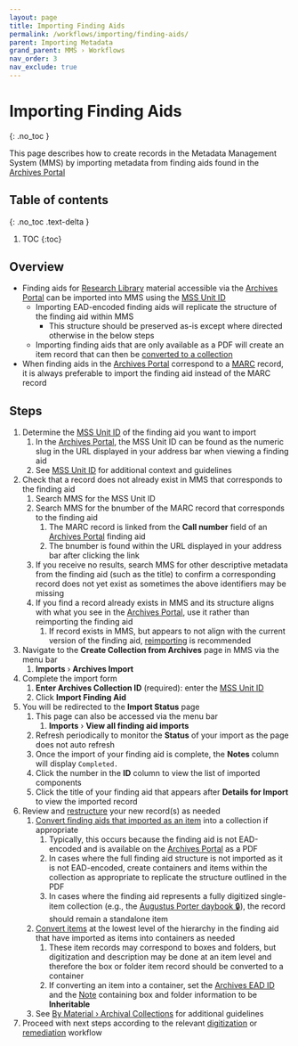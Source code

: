 ```yaml
---
layout: page
title: Importing Finding Aids
permalink: /workflows/importing/finding-aids/
parent: Importing Metadata
grand_parent: MMS › Workflows
nav_order: 3
nav_exclude: true
---
```


# Importing Finding Aids
{: .no_toc }

This page describes how to create records in the Metadata Management System (MMS) by importing metadata from finding aids found in the [Archives Portal](/metadata-documentation/resources/glossary/#archives-portal)

## Table of contents
{: .no_toc .text-delta }

1. TOC
{:toc}

## Overview

- Finding aids for [Research Library](/metadata-documentation/resources/glossary/#research-libraries) material accessible via the [Archives Portal](/metadata-documentation/resources/glossary/#archives-portal) can be imported into MMS using the [MSS Unit ID](/metadata-documentation/metadata/element/identifier/mss-unit/)
  - Importing EAD-encoded finding aids will replicate the structure of the finding aid within MMS
    - This structure should be preserved as-is except where directed otherwise in the below steps
  - Importing finding aids that are only available as a PDF will create an item record that can then be [converted to a collection](/metadata-documentation/workflows/remediation/restructuring/#converting-items)
- When finding aids in the [Archives Portal](/metadata-documentation/resources/glossary/#archives-portal) correspond to a [MARC](/metadata-documentation/resources/glossary/#machine-readable-cataloging) record, it is always preferable to import the finding aid instead of the MARC record

## Steps

1. Determine the [MSS Unit ID](/metadata-documentation/metadata/element/identifier/mss-unit/) of the finding aid you want to import
   1. In the [Archives Portal](/metadata-documentation/resources/glossary/#archives-portal), the MSS Unit ID can be found as the numeric slug in the URL displayed in your address bar when viewing a finding aid
   1. See [MSS Unit ID](/metadata-documentation/metadata/element/identifier/mss-unit/) for additional context and guidelines
1. Check that a record does not already exist in MMS that corresponds to the finding aid
   1. Search MMS for the MSS Unit ID
   1. Search MMS for the bnumber of the MARC record that corresponds to the finding aid
      1. The MARC record is linked from the **Call number** field of an [Archives Portal](/metadata-documentation/resources/glossary/#archives-portal) finding aid
      1. The bnumber is found within the URL displayed in your address bar after clicking the link
   1. If you receive no results, search MMS for other descriptive metadata from the finding aid (such as the title) to confirm a corresponding record does not yet exist as sometimes the above identifiers may be missing
   1. If you find a record already exists in MMS and its structure aligns with what you see in the [Archives Portal](/metadata-documentation/resources/glossary/#archives-portal), use it rather than reimporting the finding aid
      1. If record exists in MMS, but appears to not align with the current version of the finding aid, [reimporting](/metadata-documentation/workflows/remediation/reimporting/) is recommended
1. Navigate to the **Create Collection from Archives** page in MMS via the menu bar
   1. **Imports** › **Archives Import**
1. Complete the import form
   1. **Enter Archives Collection ID** (required): enter the [MSS Unit ID](/metadata-documentation/metadata/element/identifier/mss-unit/)
   1. Click **Import Finding Aid**
1. You will be redirected to the **Import Status** page
   1. This page can also be accessed via the menu bar
      1. **Imports** › **View all finding aid imports**
   1. Refresh periodically to monitor the **Status** of your import as the page does not auto refresh
   1. Once the import of your finding aid is complete, the **Notes** column will display `Completed.`
   1. Click the number in the **ID** column to view the list of imported components
   1. Click the title of your finding aid that appears after **Details for Import** to view the imported record
1. Review and [restructure](/metadata-documentation/workflows/remediation/restructuring/) your new record(s) as needed
   1. [Convert finding aids that imported as an item](/metadata-documentation/workflows/remediation/restructuring/#converting-items) into a collection if appropriate
      1. Typically, this occurs because the finding aid is not EAD-encoded and is available on the [Archives Portal](/metadata-documentation/resources/glossary/#archives-portal) as a PDF
      1. In cases where the full finding aid structure is not imported as it is not EAD-encoded, create containers and items within the collection as appropriate to replicate the structure outlined in the PDF
      1. In cases where the finding aid represents a fully digitized single-item collection (e.g., the [Augustus Porter daybook 🔒](https://metadata.nypl.org/items/6120514)), the record should remain a standalone item
   1. [Convert items](/metadata-documentation/workflows/remediation/restructuring/#converting-items) at the lowest level of the hierarchy in the finding aid that have imported as items into containers as needed
      1. These item records may correspond to boxes and folders, but digitization and description may be done at an item level and therefore the box or folder item record should be converted to a container
      1. If converting an item into a container, set the [Archives EAD ID](/metadata-documentation/metadata/element/identifier/archives-ead/) and the [Note](/metadata-documentation/metadata/element/note/) containing box and folder information to be **Inheritable**
   1. See [By Material › Archival Collections](/metadata-documentation/metadata/material/archival-collections/) for additional guidelines
1. Proceed with next steps according to the relevant [digitization](/metadata-documentation/workflows/digitization/) or [remediation](/metadata-documentation/workflows/remediation/) workflow